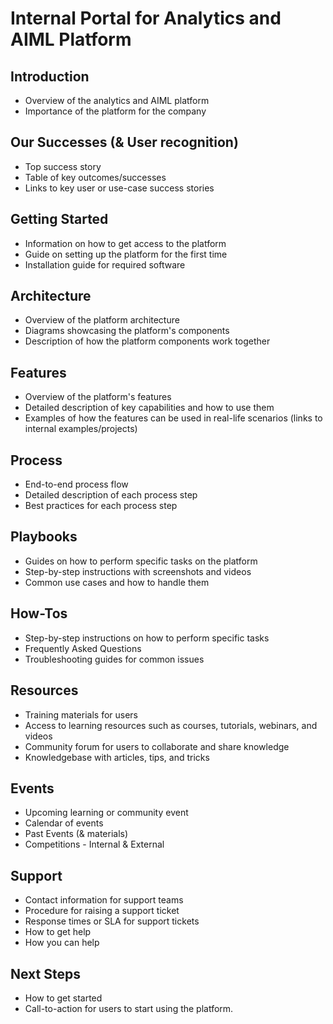 # Internal Portal for Analytics and AIML Platform

## Introduction
- Overview of the analytics and AIML platform
- Importance of the platform for the company


## Our Successes (& User recognition)
- Top success story
- Table of key outcomes/successes
- Links to key user or use-case success stories

## Getting Started
- Information on how to get access to the platform
- Guide on setting up the platform for the first time
- Installation guide for required software

## Architecture
- Overview of the platform architecture
- Diagrams showcasing the platform's components
- Description of how the platform components work together

## Features
- Overview of the platform's features
- Detailed description of key capabilities and how to use them
- Examples of how the features can be used in real-life scenarios (links to internal examples/projects)

## Process
- End-to-end process flow
- Detailed description of each process step
- Best practices for each process step

## Playbooks
- Guides on how to perform specific tasks on the platform
- Step-by-step instructions with screenshots and videos
- Common use cases and how to handle them

## How-Tos
- Step-by-step instructions on how to perform specific tasks
- Frequently Asked Questions
- Troubleshooting guides for common issues



## Resources
- Training materials for users
- Access to learning resources such as courses, tutorials, webinars, and videos
- Community forum for users to collaborate and share knowledge
- Knowledgebase with articles, tips, and tricks

## Events
- Upcoming learning or community event
- Calendar of events
- Past Events (& materials)
- Competitions - Internal & External

## Support
- Contact information for support teams
- Procedure for raising a support ticket
- Response times or SLA for support tickets
- How to get help
- How you can help

## Next Steps
- How to get started
- Call-to-action for users to start using the platform.
